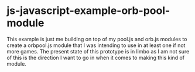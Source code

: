 # js-javascript-example-orb-pool-module

This example is just me building on top of my pool.js and orb.js modules to create a orbpool.js module that I was intending to use in at least one if not more games. The present state of this prototype is in limbo as I am not sure of this is the direction I want to go in when it comes to making this kind of module.